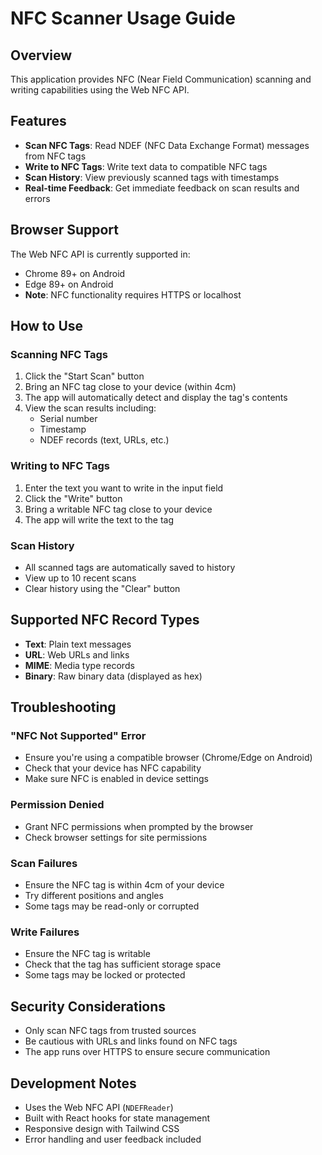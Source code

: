 # NFC Scanner Usage Guide

## Overview
This application provides NFC (Near Field Communication) scanning and writing capabilities using the Web NFC API.

## Features
- **Scan NFC Tags**: Read NDEF (NFC Data Exchange Format) messages from NFC tags
- **Write to NFC Tags**: Write text data to compatible NFC tags
- **Scan History**: View previously scanned tags with timestamps
- **Real-time Feedback**: Get immediate feedback on scan results and errors

## Browser Support
The Web NFC API is currently supported in:
- Chrome 89+ on Android
- Edge 89+ on Android
- **Note**: NFC functionality requires HTTPS or localhost

## How to Use

### Scanning NFC Tags
1. Click the "Start Scan" button
2. Bring an NFC tag close to your device (within 4cm)
3. The app will automatically detect and display the tag's contents
4. View the scan results including:
   - Serial number
   - Timestamp
   - NDEF records (text, URLs, etc.)

### Writing to NFC Tags
1. Enter the text you want to write in the input field
2. Click the "Write" button
3. Bring a writable NFC tag close to your device
4. The app will write the text to the tag

### Scan History
- All scanned tags are automatically saved to history
- View up to 10 recent scans
- Clear history using the "Clear" button

## Supported NFC Record Types
- **Text**: Plain text messages
- **URL**: Web URLs and links
- **MIME**: Media type records
- **Binary**: Raw binary data (displayed as hex)

## Troubleshooting

### "NFC Not Supported" Error
- Ensure you're using a compatible browser (Chrome/Edge on Android)
- Check that your device has NFC capability
- Make sure NFC is enabled in device settings

### Permission Denied
- Grant NFC permissions when prompted by the browser
- Check browser settings for site permissions

### Scan Failures
- Ensure the NFC tag is within 4cm of your device
- Try different positions and angles
- Some tags may be read-only or corrupted

### Write Failures
- Ensure the NFC tag is writable
- Check that the tag has sufficient storage space
- Some tags may be locked or protected

## Security Considerations
- Only scan NFC tags from trusted sources
- Be cautious with URLs and links found on NFC tags
- The app runs over HTTPS to ensure secure communication

## Development Notes
- Uses the Web NFC API (`NDEFReader`)
- Built with React hooks for state management
- Responsive design with Tailwind CSS
- Error handling and user feedback included
